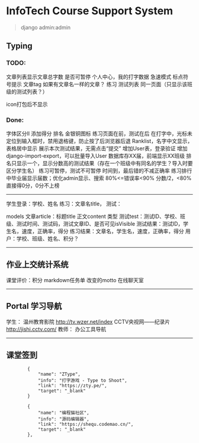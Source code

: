 # InfoTech Course Support System

> django admin:admin

## Typing
### TODO:
文章列表显示文章总字数
是否可暂停
个人中心，我的打字数据
急速模式
标点符号提示
文章tag
如果有文章名一样的文章？
练习 测试列表 同一页面（只显示该班级的测试列表？）

icon打包后不显示

### Done:
字体区分lI
添加得分
排名 金银铜图标
练习页面在前，测试在后
在打字中，光标未定位到输入框时，禁用退格键，防止按了后浏览器后退
Ranklist，名字中文显示，表格居中显示
展示本次测试结果，无需点击“提交”
增加User表，登录验证
增加django-import-export，可以批量导入User
数据库存XX届，前端显示XX班级
排名只显示一个，显示分数高的测试结果（存在一个班级中有同名的学生？导入时要区分学生名）
练习可暂停，测试不可暂停
时间到，最后错的不减正确率
练习排行中毕业届显示届数；优化admin显示、搜索
80%<=错误率<90% 分数/2，<80%直接得0分，0分不上榜

---
学生登录：学校、姓名
练习：文章名title，
测试：

models
文章article：标题title 正文content 类型
测试test：测试ID、学校、班级、测试时间、测试码，测试文章ID、是否可见isVisible
测试结果：测试ID，学生名，速度，正确率，得分
练习结果：文章名，学生名，速度，正确率，得分
用户：学校、班级、姓名、积分？


---


## 作业上交统计系统

课堂评价：积分
markdown任务单
改变的motto
在线聊天室


---


## Portal 学习导航
学生：
温州教育影院 http://tv.wzer.net/index
CCTV央视网——纪录片 http://jishi.cctv.com/
教师：
办公工具导航

---

## 课堂签到

            {
                "name": "ZType",
                "info": "打字游戏 - Type to Shoot",
                "link": "https://zty.pe/",
                "target": "_blank"
            }
            
            {
                "name": "编程猫社区",
                "info": "源码编辑器",
                "link": "https://shequ.codemao.cn/",
                "target": "_blank"
            },